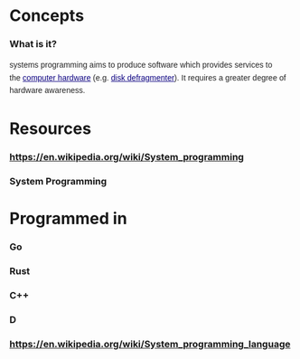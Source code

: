 # Concepts
### What is it?
<span style="color: rgb(37, 37, 37); font-family: sans-serif; line-height: 22.3999996185303px;">systems programming aims to produce software which provides services to the&nbsp;</span><a href="https://en.wikipedia.org/wiki/Computer_hardware" title="Computer hardware" style="color: rgb(11, 0, 128); font-family: sans-serif; line-height: 22.3999996185303px; background-image: none; background-attachment: initial; background-size: initial; background-origin: initial; background-clip: initial; background-position: initial; background-repeat: initial;">computer hardware</a><span style="color: rgb(37, 37, 37); font-family: sans-serif; line-height: 22.3999996185303px;">&nbsp;(e.g.&nbsp;</span><a href="https://en.wikipedia.org/wiki/Defragmentation" title="Defragmentation" style="color: rgb(11, 0, 128); font-family: sans-serif; line-height: 22.3999996185303px; background-image: none; background-attachment: initial; background-size: initial; background-origin: initial; background-clip: initial; background-position: initial; background-repeat: initial;">disk defragmenter</a><span style="color: rgb(37, 37, 37); font-family: sans-serif; line-height: 22.3999996185303px;">). It requires a greater degree of hardware awareness.</span>
# Resources
### https://en.wikipedia.org/wiki/System_programming
### System Programming
# Programmed in
### Go
### Rust
### C++
### D
### https://en.wikipedia.org/wiki/System_programming_language
